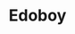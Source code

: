 ---
layout: place
title: "Edoboy"
permalink: /florida/orlando/edoboy.html
stateAbbr: FL
stateName: Florida
cityName: Orlando
seo:
  name: "Edoboy"
  type: Restaurant
  links: https://www.edoboysushi.com/
description: "Edoboy serves delicious sushi in Orlando, Florida. Try fresh Japanese dishes for a great dining experience. Available for, and dinner."
place_id: ChIJS1vTKRd754gRCsTbJUc7AZE
photos:
  - name: >-
      places/ChIJS1vTKRd754gRCsTbJUc7AZE/photos/AeeoHcKZ9163Cs4bl58yp28vKsgDvdtcfXYBtyXz8vdmlPSeZ_baWZLPg19eEMnoEmn94DKuJvy_W7Z3ZnO8dnB-nAqZXe1hYFTaT_HHM1TAmS80uzWUbb6V_VM4zlMhnYw3zzIsMtyv9RpG2nf4-mjcRq9Avo2tUgq3OR87WDGdakaGqa2SIrV2ifoipr3SbZYYT4A6mri5nwhzTTaKI_rkpZx0a4xCmxI5HOzUAb22kZzrHFf8rTFwn0R0RnrQMGDFvWbscRypJJ6_4m7ma7XX1Rx63zh6H4i_oRV3ZYVw5I_LYDxQlgxEV7w8Uw2Ya_xdCCaIwbcXo3vNGGYzs1Rpxwp93pR9BBqZCqfk_VO4Z0-n9SHAl17yo3TZcqj5y3kpkMD1uz-XXR5GHZq8klQ748HTGE_4T73AI1p1Z2yV8Po
    widthPx: 4000
    heightPx: 1800
    authorAttributions:
      - displayName: tony rubio
        uri: https://maps.google.com/maps/contrib/117434729323941547568
        photoUri: >-
          https://lh3.googleusercontent.com/a-/ALV-UjUbBE6BLapX5zLsDP_5XMM7umXMT1Q_IpIpVpNhlSHj8h8ZzYoN=s100-p-k-no-mo
    flagContentUri: >-
      https://www.google.com/local/imagery/report/?cb_client=maps_api_places.places_api&image_key=!1e10!2sCIHM0ogKEICAgICel5ufXQ&hl=en-US
    googleMapsUri: >-
      https://www.google.com/maps/place//data=!3m4!1e2!3m2!1sCIHM0ogKEICAgICel5ufXQ!2e10!4m2!3m1!1s0x88e77b1729d35b4b:0x91013b4725dbc40a
  - name: >-
      places/ChIJS1vTKRd754gRCsTbJUc7AZE/photos/AeeoHcIY6sBrYcmpCo7UsOC6bJCzNhgjc-jSGRDeGHCt2Gh4-MVFqcBcSiTG-1bs5mhbulRgwEgyjsg3uvlDN0uo0FarpTshl0UdHP-lIfyzwKSyWHMFezb55JY6ZHkpML41tRO2-eDSxGp77ad7-mi4QFKjWB1E6MjP6LmqWF10DIJ656SaitAMRa2gzNhKNxB80gCVsOoPn7_AS3bC9D-N63WbB3TsgVgZy3JNEI4fYdfXhXp1KbojRe3eXnm6GbRQlLjAHf-cAMZZy9fpj8NwpQLtHHxHAB0dPxb3Ug79soQV8A
    widthPx: 750
    heightPx: 475
    authorAttributions:
      - displayName: Edoboy
        uri: https://maps.google.com/maps/contrib/117595706259887816353
        photoUri: >-
          https://lh3.googleusercontent.com/a-/ALV-UjXq349rQdw6c8gdXoVchFOWHgWKkqel5ak2d_zxl_SH_EEC2mc=s100-p-k-no-mo
    flagContentUri: >-
      https://www.google.com/local/imagery/report/?cb_client=maps_api_places.places_api&image_key=!1e10!2sAF1QipN_7AzmVJ-NVQpnIHJhPvLLar4-Jd2XKPhLrX-f&hl=en-US
    googleMapsUri: >-
      https://www.google.com/maps/place//data=!3m4!1e2!3m2!1sAF1QipN_7AzmVJ-NVQpnIHJhPvLLar4-Jd2XKPhLrX-f!2e10!4m2!3m1!1s0x88e77b1729d35b4b:0x91013b4725dbc40a
  - name: >-
      places/ChIJS1vTKRd754gRCsTbJUc7AZE/photos/AeeoHcI2xazVL0a7jj41uxT2fjyzE9BYgn8mC_3ExogahePS5k1feIAjEOYGC9c0xlbPiaxzUgY55iJqkV9QXT9H9WpcowqCC2z7E7HsRPKeYd5fWPgOxTfDstgDsExf0acWTcfnkbbFh86IdvtphdpTkd3rNN_tnu71P6bcCqUanGDLQlOtusKlOVpLVxj4UybsbuJRkRfH3XRs2gR7e1wPUf24EE-hUNzuKDdxduWS_5nH6VPI-JFxuFXnbzAPlKDG6SghFyr-8GpeO8juxMSi1owNw-1AzWSX0BJScTty_buSzs9NPV0X6elrziKJbVNkFAVYpnN-FQZSXVAJ82Re5ZyCNanNqaKllzwDmcm2XBMeV5Pg-fd_s2ExuW5uZyu49Vm2ITRxGksKBKeUQEUvckeKLMQnJNp9-V_O0Bykt-A
    widthPx: 2917
    heightPx: 2038
    authorAttributions:
      - displayName: AC Slater
        uri: https://maps.google.com/maps/contrib/104204790264359691171
        photoUri: >-
          https://lh3.googleusercontent.com/a-/ALV-UjXCikdXrd7JfrGJONOvQxoO_7llF5R2ej_D97hQ5C2XHw83W9u8=s100-p-k-no-mo
    flagContentUri: >-
      https://www.google.com/local/imagery/report/?cb_client=maps_api_places.places_api&image_key=!1e10!2sCIHM0ogKEICAgMCQuJy5Zw&hl=en-US
    googleMapsUri: >-
      https://www.google.com/maps/place//data=!3m4!1e2!3m2!1sCIHM0ogKEICAgMCQuJy5Zw!2e10!4m2!3m1!1s0x88e77b1729d35b4b:0x91013b4725dbc40a
  - name: >-
      places/ChIJS1vTKRd754gRCsTbJUc7AZE/photos/AeeoHcLpfdhdOxZ3JHzodkH6SYIHKijIAKlZYyR-jpNorUqxjGbL1ZlqHElFe30CE8l9BTB_e8Y5092CuafsW38M-90c9DTjInu0pc5hoBWNpawDv39UnRuCZN223Kq0o1JgcsdounHqBS0Go3aWZAYF6NXpA3Fmu8hPGyFSAQfxiQHJhuXwarxqJQIPnohkxvusVKo14pTsMDKe45uCu_fJ3iEMT8nEUu5BHyjTTG6DUuNU8vz4BY3lNM9WG9O5Rs7y7L5MsWaj3QWumgCVY1qIrtqM6wttDSeUwv8Lo1F6RvcmwYEz_eD0XQRsijogXQKQJwWb_24t6567UvtA6jse-TzFOPSmzCP6FsLnZVzU-phbqyZihKoQ9Eg5EMX6rlmXwZkOSzzim1PYnlakHYz5WC_eZljbt4gjBMkJIk0qV-0haEsi
    widthPx: 4000
    heightPx: 3000
    authorAttributions:
      - displayName: Joel Sink
        uri: https://maps.google.com/maps/contrib/118300124816059260962
        photoUri: >-
          https://lh3.googleusercontent.com/a-/ALV-UjVYMDLNw2FPniLNio9JJKD_9PeLG3EiEIyQajf1CRSWChaB2uqMTA=s100-p-k-no-mo
    flagContentUri: >-
      https://www.google.com/local/imagery/report/?cb_client=maps_api_places.places_api&image_key=!1e10!2sCIHM0ogKEICAgIC3p63wpwE&hl=en-US
    googleMapsUri: >-
      https://www.google.com/maps/place//data=!3m4!1e2!3m2!1sCIHM0ogKEICAgIC3p63wpwE!2e10!4m2!3m1!1s0x88e77b1729d35b4b:0x91013b4725dbc40a
  - name: >-
      places/ChIJS1vTKRd754gRCsTbJUc7AZE/photos/AeeoHcJZFvjERLnNGmDkoA24S8m92pVlBpSp55Dh9qq15Ns0vELHZu5_Pi9zDxuJnD2GEpfDMM_23FLSg6W14dTjJOGCXbsd8OpmFDHYGI3kchJTX2ZUBkX3v2Lpe7FAnTjzocr3RTuIhr6l1Hc_Ctv1MPEk1Q1pvAtd5y1aNn9BIMDMwhiGXBK5YcIujrrzStEkM5yNW4QslzYSquJwlTiElRRCMrYw1JIDv3kSndKJj7KYLOPyl-ERhybiu0qZvKJYKzc-ODQMqLc7r1BIPYaeTY1GUhIygK-kdb5TViiaeKHoWoaZMG1zK82GeQp8nOgel5qUjXetgkCmtl4l83GOWZY81GbOLeb7VUhWzT1Q2Wj32w9b5TqDzm2kOnTBvDule3qwrR8d7EvuVTIbi6N9hYfc4vrE3JPTEb-yS4xs7XdqW1si
    widthPx: 3024
    heightPx: 4032
    authorAttributions:
      - displayName: Meg Dolan
        uri: https://maps.google.com/maps/contrib/100845222811646807929
        photoUri: >-
          https://lh3.googleusercontent.com/a-/ALV-UjVEcnLHE-JDjf0THSQE6djoSXA1D8IO-RRz_hyXGmjJfkYQSOs=s100-p-k-no-mo
    flagContentUri: >-
      https://www.google.com/local/imagery/report/?cb_client=maps_api_places.places_api&image_key=!1e10!2sCIHM0ogKEICAgICXsePZ6gE&hl=en-US
    googleMapsUri: >-
      https://www.google.com/maps/place//data=!3m4!1e2!3m2!1sCIHM0ogKEICAgICXsePZ6gE!2e10!4m2!3m1!1s0x88e77b1729d35b4b:0x91013b4725dbc40a
  - name: >-
      places/ChIJS1vTKRd754gRCsTbJUc7AZE/photos/AeeoHcJTP_BtgEfmSxhapJApmrK8EvqwtxhlV0TPnE1w9WGlk5AeyKAU_OPVr5mWYS59XEbewBCNegx5Af8k2w89g9djJhVaX387T33IQvXbggUTRl0A0Ty_mHpQpslUOFD1Yr6l3zwmH-C3rWVaSEcKJSA1ACkgwtz-L4SQGkMrAstgJXdTniQSIyeMExh1ZCd62bZWV6a7NvTfiErUTzSZ7Ym7Uzi5hdt0ia4mwzsvTJX9qapV7y7flFDKoF6Wgur8G1Pi-6K-061vAyxdgdkppYS3Jt1sEiuqFBZrNOlmER4AzJmOGKlS8rgbEYQWKj7pqZQE4YSHsqj8B7g6v65VopluEGIZflT1rmIcovCp0CmJDWw1zMJpvS6K9SpzUBymmL30l4dPS6il7mzfYlg13Y8rbik-7GfFYpZM28o7pbM1Xw
    widthPx: 1769
    heightPx: 1779
    authorAttributions:
      - displayName: Nancy
        uri: https://maps.google.com/maps/contrib/102120747851442417289
        photoUri: >-
          https://lh3.googleusercontent.com/a-/ALV-UjUGR8EUPB_MehX2KCBXwSg5kSqDwOmjpxpeRs3QX0BlZh18ZqBVkw=s100-p-k-no-mo
    flagContentUri: >-
      https://www.google.com/local/imagery/report/?cb_client=maps_api_places.places_api&image_key=!1e10!2sCIHM0ogKEICAgICDxIGEVQ&hl=en-US
    googleMapsUri: >-
      https://www.google.com/maps/place//data=!3m4!1e2!3m2!1sCIHM0ogKEICAgICDxIGEVQ!2e10!4m2!3m1!1s0x88e77b1729d35b4b:0x91013b4725dbc40a
  - name: >-
      places/ChIJS1vTKRd754gRCsTbJUc7AZE/photos/AeeoHcL5mwmaw9vtBkTZ9iJbrjTogEWWRqWvkjJSR8zZ9ush5SiSpj4WK7jHrO_mwebeOMWQBy6nb_-jYXtciO_BfugWkTTpBi0xHSqz3cEpoQXPnzqq-taUCm6ORDGy7-cYORpKR98ZGUi0V5eMH77QgsUdj4c16xiFsxb9Od2x8qCTB3XPXiRAAxf3AhaSUwTTqSclgImFuCbW1c2p97PcctVc9Zs8ptV4y90rbKQMTFp1QO34ALu7Z_XYmockTpf90BfFeAhrVxJueBY0BHTTl5MbF3JVVRseTtGlx52PnIBDnByUP_G1yEXIoHlWeldRdGjFAh4Dc6jyIhJ0XE-uridnSdanwgnfmICUvjlv8HU0HhZHxtFtGje57txkpt3jTwTM07atqtKVrxh9PlSz4_RUAf1wYiAG3j8DkNyV5P8
    widthPx: 4032
    heightPx: 3024
    authorAttributions:
      - displayName: James Abney
        uri: https://maps.google.com/maps/contrib/106473489645209925909
        photoUri: >-
          https://lh3.googleusercontent.com/a/ACg8ocKX1kAzSs2uvWuHQr86ujzuzqkx-z5PLtc8dotEnrJCdHd_Yw=s100-p-k-no-mo
    flagContentUri: >-
      https://www.google.com/local/imagery/report/?cb_client=maps_api_places.places_api&image_key=!1e10!2sCIHM0ogKEICAgICngKqyTw&hl=en-US
    googleMapsUri: >-
      https://www.google.com/maps/place//data=!3m4!1e2!3m2!1sCIHM0ogKEICAgICngKqyTw!2e10!4m2!3m1!1s0x88e77b1729d35b4b:0x91013b4725dbc40a
  - name: >-
      places/ChIJS1vTKRd754gRCsTbJUc7AZE/photos/AeeoHcIudJj4wNBBsQqvkzJIxc606AHSTtAMAGjXfNjEaKb2ef1FrZnDWVzB_m7BMnZEDJqUIFOPJNbnIe_ZeALpS9-HpW1rDQQgfRTZ7NV12-znSya2Pa4jQAu3nkIwwwBC6b86niwmGh6aMJmz3tLEr7N77O0g3DZzo0BRBK8ML8c3CYG6WDqbG20PTmDU3-E9lu2ylAKuEMquo8WO5Y-oLptl7Q0oJmtNON27VvrQj18BQlawucvsZByGumNQqhhjs4ne8DkPjJbT_4c0NBa9EtSxiOcEXrwndRQZT9NuDjPeu_h5Rbnv0ezVuY0qo8Gq8Zhm4vQxk-Pgn83wXVZ_3kh0__6gi2QuKrBk7uU4R4h6IJ-fzKHyx2SOtmvbqgiAA1UtIrwq29B0_CicNZk0IJoNH7cUM9a9Xy2fI5D-HJc
    widthPx: 4080
    heightPx: 3072
    authorAttributions:
      - displayName: Joel Sink
        uri: https://maps.google.com/maps/contrib/118300124816059260962
        photoUri: >-
          https://lh3.googleusercontent.com/a-/ALV-UjVYMDLNw2FPniLNio9JJKD_9PeLG3EiEIyQajf1CRSWChaB2uqMTA=s100-p-k-no-mo
    flagContentUri: >-
      https://www.google.com/local/imagery/report/?cb_client=maps_api_places.places_api&image_key=!1e10!2sCIHM0ogKEICAgIDDlu6-Cw&hl=en-US
    googleMapsUri: >-
      https://www.google.com/maps/place//data=!3m4!1e2!3m2!1sCIHM0ogKEICAgIDDlu6-Cw!2e10!4m2!3m1!1s0x88e77b1729d35b4b:0x91013b4725dbc40a
  - name: >-
      places/ChIJS1vTKRd754gRCsTbJUc7AZE/photos/AeeoHcJNNckBOKE9sXHlXNfisTrDxnlsvY6nmOCe_Ml95Yx7T1o0U51HlP9-CC1oL8biEA5SL88Z7ZrLGUtLbNTSw7TBlpqms9E4uyqPEOqAVncJtAHa_d4VJxiRSRJ8_TIHoEg6IFj1oh40kB0jui-rEgrRsa4uvErOVH2zmwhT4a1arsIEUZIMHWR8_1CDXCQlz4sriuxAUzPPTM_AjpgUb1d1Izyj_KTtCQnMglEjQli43QO40KAg9iT1TppfrcVqRaUo0PCl3JyWhwC2NuzkLrcZ7Y8_6bcmDAGgGKQnbmTr6F-q3SIeTaIfeFqRS4g8bh5TentJ-nYP3Jy1CdLdzG5dPrAOu3EWT1N-0ANgyk4ldYMPET4nPnSGn0kzToi4SJYW4VEauHdZX6D58-ZklrYaNIQdEsfNWDBODsXCO23XUYuJ
    widthPx: 2138
    heightPx: 1840
    authorAttributions:
      - displayName: Nancy
        uri: https://maps.google.com/maps/contrib/102120747851442417289
        photoUri: >-
          https://lh3.googleusercontent.com/a-/ALV-UjUGR8EUPB_MehX2KCBXwSg5kSqDwOmjpxpeRs3QX0BlZh18ZqBVkw=s100-p-k-no-mo
    flagContentUri: >-
      https://www.google.com/local/imagery/report/?cb_client=maps_api_places.places_api&image_key=!1e10!2sCIHM0ogKEICAgICDxIGElQE&hl=en-US
    googleMapsUri: >-
      https://www.google.com/maps/place//data=!3m4!1e2!3m2!1sCIHM0ogKEICAgICDxIGElQE!2e10!4m2!3m1!1s0x88e77b1729d35b4b:0x91013b4725dbc40a
  - name: >-
      places/ChIJS1vTKRd754gRCsTbJUc7AZE/photos/AeeoHcLmXZe5l_D2rnH-7h5zHGm6vOFbNS1Fivs-Ed_pP7GFtPhVU5ok1naICmQ5h9r6o_Yg3GK3jPgyDpTX4Z9MxXp2jmYaj-b51GVEPJvw-l6Rzu48qH2lOIL1ZLOtZdWTBOP7Nf6JTCpNcacybPSjL2WKmdl_CmzSaQPU0uOGkwpnELz8g_kBolVslGZVa5g6iVCbSRM1lT-PesG37E2PNuWaiWwuX8klScdr81t7wH1KIuWeD3SAJM6N8T6B9QtVpppcaMrUcgCbwT1pajKsdhBSboj5wobJU8KXC80U24t9yvitSiKAFmr2BqplhthDrgs6x0wXig0Ia61mn9euI7wZWS55Y2r6n1ImQgY_pYPve3whqu-R6eTAJlN71wXSyHnZcLLwuaMGqviLlzabmvmU_KoxWonpH81wD7Pp5jM2gNHB
    widthPx: 4800
    heightPx: 3614
    authorAttributions:
      - displayName: Mark Lin
        uri: https://maps.google.com/maps/contrib/109666575918229583373
        photoUri: >-
          https://lh3.googleusercontent.com/a-/ALV-UjUvWKUKp7Xyw63ZQAseLSRzbHvSddsqFbV4nm0Jqm2-k8-9uL8B=s100-p-k-no-mo
    flagContentUri: >-
      https://www.google.com/local/imagery/report/?cb_client=maps_api_places.places_api&image_key=!1e10!2sCIHM0ogKEICAgICzqZeE3QE&hl=en-US
    googleMapsUri: >-
      https://www.google.com/maps/place//data=!3m4!1e2!3m2!1sCIHM0ogKEICAgICzqZeE3QE!2e10!4m2!3m1!1s0x88e77b1729d35b4b:0x91013b4725dbc40a
address: 728 N Thornton Ave, Orlando, FL 32803, USA
street: 728 N Thornton Ave
city: Orlando
state: FL
zip: '32803'
country: USA
neighborhood: Northeast Orlando
latitude: '28.554286'
longitude: '-81.365921'
accessibility_options:
  wheelchairAccessibleParking: true
  wheelchairAccessibleEntrance: true
  wheelchairAccessibleRestroom: true
  wheelchairAccessibleSeating: true
business_status: OPERATIONAL
name: Edoboy
google_maps_links:
  directionsUri: >-
    https://www.google.com/maps/dir//''/data=!4m7!4m6!1m1!4e2!1m2!1m1!1s0x88e77b1729d35b4b:0x91013b4725dbc40a!3e0
  placeUri: https://maps.google.com/?cid=10448697787240137738
  writeAReviewUri: >-
    https://www.google.com/maps/place//data=!4m3!3m2!1s0x88e77b1729d35b4b:0x91013b4725dbc40a!12e1
  reviewsUri: >-
    https://www.google.com/maps/place//data=!4m4!3m3!1s0x88e77b1729d35b4b:0x91013b4725dbc40a!9m1!1b1
  photosUri: >-
    https://www.google.com/maps/place//data=!4m3!3m2!1s0x88e77b1729d35b4b:0x91013b4725dbc40a!10e5
primary_type: Sushi Restaurant
opening_hours:
  regular: null
  current: null
secondary_opening_hours:
  regular:
    weekdayDescriptions: null
    type: null
  current:
    weekdayDescriptions: null
    type: null
phone: null
price_level: null
price_range: $50 &ndash; $100
rating: '4.9'
rating_count: 285
website: https://www.edoboysushi.com/
reviews:
  - name: >-
      places/ChIJS1vTKRd754gRCsTbJUc7AZE/reviews/ChdDSUhNMG9nS0VJQ0FnTUNRdUp5NXV3RRAB
    relativePublishTimeDescription: a month ago
    rating: 5
    text:
      text: >-
        Fun experience with nice quality rice and fish. Did the baller set for a
        change of pace. Staff was amazing and Asia made us a really great list
        of her favorite restaurants in the area!
      languageCode: en
    originalText:
      text: >-
        Fun experience with nice quality rice and fish. Did the baller set for a
        change of pace. Staff was amazing and Asia made us a really great list
        of her favorite restaurants in the area!
      languageCode: en
    authorAttribution:
      displayName: AC Slater
      uri: https://www.google.com/maps/contrib/104204790264359691171/reviews
      photoUri: >-
        https://lh3.googleusercontent.com/a-/ALV-UjXCikdXrd7JfrGJONOvQxoO_7llF5R2ej_D97hQ5C2XHw83W9u8=s128-c0x00000000-cc-rp-mo-ba4
    publishTime: '2025-03-01T20:35:18.194409Z'
    flagContentUri: >-
      https://www.google.com/local/review/rap/report?postId=ChdDSUhNMG9nS0VJQ0FnTUNRdUp5NXV3RRAB&d=17924085&t=1
    googleMapsUri: >-
      https://www.google.com/maps/reviews/data=!4m6!14m5!1m4!2m3!1sChdDSUhNMG9nS0VJQ0FnTUNRdUp5NXV3RRAB!2m1!1s0x88e77b1729d35b4b:0x91013b4725dbc40a
  - name: >-
      places/ChIJS1vTKRd754gRCsTbJUc7AZE/reviews/ChZDSUhNMG9nS0VJQ0FnTURRMGFLR01nEAE
    relativePublishTimeDescription: a month ago
    rating: 5
    text:
      text: >-
        This is the best sushi I’ve ever had and one of the best meals I’ve ever
        had. I was able to snag a single person reservation after wanting to try
        this place for so long and the standing set up makes it comfortable for
        a solo date. The fish is noticeably fresh and high quality and so
        delicious. I don’t usually opt for hand rolls but the hand rolls here
        changed my mind, the akami-toro was so good I ordered a second one. I’m
        not normally crazy about miso soup either but again, theirs was the best
        I’ve ever had and the perfect ending to an amazing meal. I can’t wait to
        come back and try everything I didn’t get the first time. Half of the
        people in my time slot were regulars that come almost on a weekly basis
        and I truly understand why.
      languageCode: en
    originalText:
      text: >-
        This is the best sushi I’ve ever had and one of the best meals I’ve ever
        had. I was able to snag a single person reservation after wanting to try
        this place for so long and the standing set up makes it comfortable for
        a solo date. The fish is noticeably fresh and high quality and so
        delicious. I don’t usually opt for hand rolls but the hand rolls here
        changed my mind, the akami-toro was so good I ordered a second one. I’m
        not normally crazy about miso soup either but again, theirs was the best
        I’ve ever had and the perfect ending to an amazing meal. I can’t wait to
        come back and try everything I didn’t get the first time. Half of the
        people in my time slot were regulars that come almost on a weekly basis
        and I truly understand why.
      languageCode: en
    authorAttribution:
      displayName: Liz
      uri: https://www.google.com/maps/contrib/116756907525150619648/reviews
      photoUri: >-
        https://lh3.googleusercontent.com/a-/ALV-UjWXgAZnVe7ktR4C6qVyU0UFLyvRO2FDNvfT51cPO2ZxfWlRvjw6=s128-c0x00000000-cc-rp-mo-ba3
    publishTime: '2025-03-11T17:32:35.610784Z'
    flagContentUri: >-
      https://www.google.com/local/review/rap/report?postId=ChZDSUhNMG9nS0VJQ0FnTURRMGFLR01nEAE&d=17924085&t=1
    googleMapsUri: >-
      https://www.google.com/maps/reviews/data=!4m6!14m5!1m4!2m3!1sChZDSUhNMG9nS0VJQ0FnTURRMGFLR01nEAE!2m1!1s0x88e77b1729d35b4b:0x91013b4725dbc40a
  - name: >-
      places/ChIJS1vTKRd754gRCsTbJUc7AZE/reviews/ChdDSUhNMG9nS0VJQ0FnTUNnMHAzTDlRRRAB
    relativePublishTimeDescription: a month ago
    rating: 5
    text:
      text: >-
        If you haven’t been to Edoboy, let me tell you—you’re missing out on one
        of the most incredible dining experiences in Orlando. This isn't just
        sushi; this is an art form, and every bite is crafted with precision,
        passion, and a level of care that makes you feel like you're in the home
        of a master chef who just so happens to treat you like family.


        At first, it’s just you, a few strangers, and a sushi counter—but by the
        end of the night, you’re raising your sake glasses with newfound
        friends, marveling at how food can bring people together in such a
        powerful way.


        The service? Flawless. You never have to ask for anything because the
        team at Edoboy is already two steps ahead. They move with a quiet
        elegance, ensuring every moment flows seamlessly—whether it’s refilling
        your sake, offering the next handcrafted masterpiece, or simply sharing
        a warm smile that makes you feel at home.


        And the sushi? Unreal. Each piece is a symphony of flavors—delicate yet
        rich, simple yet profound. The kind of food that makes you pause, close
        your eyes, and just exist in that perfect bite.


        Edoboy isn’t just a restaurant—it’s an experience. It’s a place where
        the world slows down, where the warmth of good company and great food
        wraps around you like a comforting embrace. It’s proof that sometimes,
        the best meals aren’t just about what’s on the plate but about the
        people you share them with.


        Orlando, we are lucky to have a spot like this. Run, don’t walk—just be
        ready to leave with a full heart, a happy stomach, and maybe even a few
        new friends.
      languageCode: en
    originalText:
      text: >-
        If you haven’t been to Edoboy, let me tell you—you’re missing out on one
        of the most incredible dining experiences in Orlando. This isn't just
        sushi; this is an art form, and every bite is crafted with precision,
        passion, and a level of care that makes you feel like you're in the home
        of a master chef who just so happens to treat you like family.


        At first, it’s just you, a few strangers, and a sushi counter—but by the
        end of the night, you’re raising your sake glasses with newfound
        friends, marveling at how food can bring people together in such a
        powerful way.


        The service? Flawless. You never have to ask for anything because the
        team at Edoboy is already two steps ahead. They move with a quiet
        elegance, ensuring every moment flows seamlessly—whether it’s refilling
        your sake, offering the next handcrafted masterpiece, or simply sharing
        a warm smile that makes you feel at home.


        And the sushi? Unreal. Each piece is a symphony of flavors—delicate yet
        rich, simple yet profound. The kind of food that makes you pause, close
        your eyes, and just exist in that perfect bite.


        Edoboy isn’t just a restaurant—it’s an experience. It’s a place where
        the world slows down, where the warmth of good company and great food
        wraps around you like a comforting embrace. It’s proof that sometimes,
        the best meals aren’t just about what’s on the plate but about the
        people you share them with.


        Orlando, we are lucky to have a spot like this. Run, don’t walk—just be
        ready to leave with a full heart, a happy stomach, and maybe even a few
        new friends.
      languageCode: en
    authorAttribution:
      displayName: nick mc
      uri: https://www.google.com/maps/contrib/110007383465823585597/reviews
      photoUri: >-
        https://lh3.googleusercontent.com/a-/ALV-UjXrQU1Gpn31ZpynWazEJ-IxLHNWFkZgy0C45jzBSMCyC69_kCo=s128-c0x00000000-cc-rp-mo-ba3
    publishTime: '2025-02-15T16:15:19.295544Z'
    flagContentUri: >-
      https://www.google.com/local/review/rap/report?postId=ChdDSUhNMG9nS0VJQ0FnTUNnMHAzTDlRRRAB&d=17924085&t=1
    googleMapsUri: >-
      https://www.google.com/maps/reviews/data=!4m6!14m5!1m4!2m3!1sChdDSUhNMG9nS0VJQ0FnTUNnMHAzTDlRRRAB!2m1!1s0x88e77b1729d35b4b:0x91013b4725dbc40a
  - name: >-
      places/ChIJS1vTKRd754gRCsTbJUc7AZE/reviews/ChZDSUhNMG9nS0VJQ0FnSUN2cjcyV2FnEAE
    relativePublishTimeDescription: 3 months ago
    rating: 5
    text:
      text: >-
        My 1st time here, and IT WAS AMAZZZZZZIIINGGGGGG!!! Chef F was SUPER
        GREAT, and Asia was the best Host!!! Let me tell you something, if you
        haven't been here.... GOOOOOOO!!! It's standing only and you have to
        make a reservation. It only takes 8 people and let me tell you. Just get
        the Chefs special so you don't have to be thinking about what you want.
        Everything just melted in my mouth, and it was so fresh and clean!!!
        Just come. Just come on down because my words can't even express how
        good this please was
      languageCode: en
    originalText:
      text: >-
        My 1st time here, and IT WAS AMAZZZZZZIIINGGGGGG!!! Chef F was SUPER
        GREAT, and Asia was the best Host!!! Let me tell you something, if you
        haven't been here.... GOOOOOOO!!! It's standing only and you have to
        make a reservation. It only takes 8 people and let me tell you. Just get
        the Chefs special so you don't have to be thinking about what you want.
        Everything just melted in my mouth, and it was so fresh and clean!!!
        Just come. Just come on down because my words can't even express how
        good this please was
      languageCode: en
    authorAttribution:
      displayName: Jay Wilson
      uri: https://www.google.com/maps/contrib/116875077736715799055/reviews
      photoUri: >-
        https://lh3.googleusercontent.com/a-/ALV-UjV2NSur2OxdW5H63tm2AEljGnZ8OUYTybAkBe153Weq3iv52mHRWA=s128-c0x00000000-cc-rp-mo-ba7
    publishTime: '2024-12-16T02:30:57.396516Z'
    flagContentUri: >-
      https://www.google.com/local/review/rap/report?postId=ChZDSUhNMG9nS0VJQ0FnSUN2cjcyV2FnEAE&d=17924085&t=1
    googleMapsUri: >-
      https://www.google.com/maps/reviews/data=!4m6!14m5!1m4!2m3!1sChZDSUhNMG9nS0VJQ0FnSUN2cjcyV2FnEAE!2m1!1s0x88e77b1729d35b4b:0x91013b4725dbc40a
  - name: >-
      places/ChIJS1vTKRd754gRCsTbJUc7AZE/reviews/ChZDSUhNMG9nS0VJQ0FnSURYbVBtVGZ3EAE
    relativePublishTimeDescription: 5 months ago
    rating: 5
    text:
      text: >-
        So to start, it took some effort to finally get this reservation, as
        they have very limited seating and only open reservations for one week
        at a time (and we can only do nights on the weekend) parking was
        plentiful, which can’t be said for most places on mills. So we showed up
        a few minutes early, but the kitchen was running a little behind so we
        started about 20 minutes late. This was ok because they offered drinks
        while we were waiting outside. Once inside we had a nice concierge
        experience. The decor was fairly minimalist and nice. We chose the chefs
        “baller” chefs tasting set. Each course was amazing, and we loved it.
        Some of the courses were of the best sushi we’ve had in a long time. We
        feel this venue is deserving of their bib gourmand status with Michelin.
        Service was excellent. Only downside is that I would prefer a pacing
        that is a little slower, maybe if they slowed it down to an hour and a
        half instead of one hour, it would work out much better. Currently it
        feels a little rushed. We do appreciate the intimate environment, and we
        don’t mind the standing aspect of it, as many excellent sushi venues in
        Tokyo are standing only. Overall, we recommend this restaurant, and we
        will be returning in the future.
      languageCode: en
    originalText:
      text: >-
        So to start, it took some effort to finally get this reservation, as
        they have very limited seating and only open reservations for one week
        at a time (and we can only do nights on the weekend) parking was
        plentiful, which can’t be said for most places on mills. So we showed up
        a few minutes early, but the kitchen was running a little behind so we
        started about 20 minutes late. This was ok because they offered drinks
        while we were waiting outside. Once inside we had a nice concierge
        experience. The decor was fairly minimalist and nice. We chose the chefs
        “baller” chefs tasting set. Each course was amazing, and we loved it.
        Some of the courses were of the best sushi we’ve had in a long time. We
        feel this venue is deserving of their bib gourmand status with Michelin.
        Service was excellent. Only downside is that I would prefer a pacing
        that is a little slower, maybe if they slowed it down to an hour and a
        half instead of one hour, it would work out much better. Currently it
        feels a little rushed. We do appreciate the intimate environment, and we
        don’t mind the standing aspect of it, as many excellent sushi venues in
        Tokyo are standing only. Overall, we recommend this restaurant, and we
        will be returning in the future.
      languageCode: en
    authorAttribution:
      displayName: Ares Olympius
      uri: https://www.google.com/maps/contrib/118325885985003718810/reviews
      photoUri: >-
        https://lh3.googleusercontent.com/a-/ALV-UjU2FaYOEGnLPv_7yCq1J9Rg7IaXl57UPNlpy0h50uOqcg8nqKc=s128-c0x00000000-cc-rp-mo-ba5
    publishTime: '2024-10-23T19:12:37.988123Z'
    flagContentUri: >-
      https://www.google.com/local/review/rap/report?postId=ChZDSUhNMG9nS0VJQ0FnSURYbVBtVGZ3EAE&d=17924085&t=1
    googleMapsUri: >-
      https://www.google.com/maps/reviews/data=!4m6!14m5!1m4!2m3!1sChZDSUhNMG9nS0VJQ0FnSURYbVBtVGZ3EAE!2m1!1s0x88e77b1729d35b4b:0x91013b4725dbc40a
parking_options:
  freeParkingLot: true
  freeStreetParking: true
payment_options:
  acceptsCreditCards: true
  acceptsDebitCards: true
  acceptsCashOnly: false
  acceptsNfc: true
allow_dogs: null
curbside_pickup: null
delivery: false
dine_in: true
good_for_children: false
good_for_groups: null
good_for_sports: false
live_music: false
menu_for_children: false
outdoor_seating: false
reservable: true
restroom: true
serves_beer: true
serves_breakfast: false
serves_brunch: null
serves_cocktails: null
serves_coffee: false
serves_dinner: true
serves_dessert: null
serves_lunch: null
serves_vegetarian_food: false
serves_wine: true
takeout: false
summary: null

---